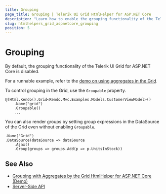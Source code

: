 ```yaml
---
title: Grouping
page_title: Grouping | Telerik UI Grid HtmlHelper for ASP.NET Core
description: "Learn how to enable the grouping functionality of the Telerik UI Grid for ASP.NET Core."
slug: htmlhelpers_grid_aspnetcore_grouping
position: 5
---
```


# Grouping

By default, the grouping functionality of the Telerik UI Grid for ASP.NET Core is disabled.

For a runnable example, refer to the [demo on using aggregates in the Grid](https://demos.telerik.com/aspnet-core/grid/aggregates).

To control grouping in the Grid, use the `Groupable` property.

    @(Html.Kendo().Grid<Kendo.Mvc.Examples.Models.CustomerViewModel>()
        .Name("grid")
        .Groupable()
		...

You can also render groups by setting group expressions in the DataSource of the Grid even without enabling `Groupable`.

    .Name("Grid")       
    .DataSource(dataSource => dataSource
        .Ajax()
        .Group(groups => groups.Add(p => p.UnitsInStock))

## See Also

* [Grouping with Aggregates by the Grid HtmlHelper for ASP.NET Core (Demo)](https://demos.telerik.com/aspnet-core/grid/aggregates)
* [Server-Side API](/api/grid)
